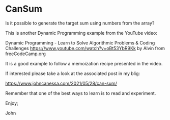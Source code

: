 # CanSum
Is it possible to generate the target sum using numbers from the array?

This is another Dynamic Programming example from the YouTube video:

Dynamic Programming - Learn to Solve Algorithmic Problems & Coding Challenges
https://www.youtube.com/watch?v=oBt53YbR9Kk
by Alvin from freeCodeCamp.org

It is a good example to follow a memoization recipe presented in the video.

If interested please take a look at the associated post in my blig:

https://www.johncanessa.com/2021/05/28/can-sum/

Remember that one of the best ways to learn is to read and experiment.

Enjoy;

John
